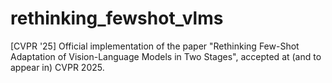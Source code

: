 # rethinking_fewshot_vlms
[CVPR '25] Official implementation of the paper "Rethinking Few-Shot Adaptation of Vision-Language Models in Two Stages", accepted at (and to appear in) CVPR 2025.
